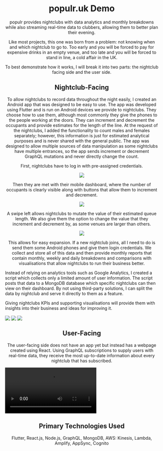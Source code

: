 <h1 align="center">populr.uk Demo</h1>
<p align="center">
populr provides nightclubs with data analytics and monthly breakdowns while also streaming real-time data to clubbers, allowing them to better plan their evening. 
</p>

<p align="center">
Like most projects, this one was born from a problem: not knowing when and which nightclub to go to. Too early and you will be forced to pay for expensive drinks in an empty venue, and too late and you will be forced to stand in line, a cold affair in the UK. 
</p>

<p align="center">
To best demonstrate how it works, I will break it into two parts: the nightclub facing side and the user side.  
</p>

<h2 align="center">Nightclub-Facing</h2>

<p align="center">
To allow nightclubs to record data throughout the night easily, I created an Android app that was designed to be easy to use. The app was developed using Flutter and is run on Android devices we provide to nightclubs. They choose how to use them, although most commonly they give the phones to the people working at the doors. They can increment and decrement the occupants and provide estimates for the length of the line. At the request of the nightclubs, I added the functionality to count males and females separately; however, this information is just for estimated analytical purposes and is never shared with the general public. The app was designed to allow multiple sources of data manipulation as some nightclubs have multiple entrances, so the app sends increment or decrement GraphQL mutations and never directly change the count.
</p>

<p align="center">
First, nightclubs have to log in with pre-assigned credentials. 
</p>

<p align="center">
  <img src="https://user-images.githubusercontent.com/24978137/146473514-f27bee3d-ad21-44f5-a2bc-28db91284c8d.png">
</p>

<p align="center">
Then they are met with their mobile dashboard, where the number of occupants is clearly visible along with buttons that allow them to increment and decrement. 
</p>

<p align="center">
  <img src="https://user-images.githubusercontent.com/24978137/146473509-aff23fff-d13d-43b3-b4e9-bdd4d16cfdd1.png">
</p>

<p align="center">
A swipe left allows nightclubs to mutate the value of their estimated queue length. We also give them the option to change the value that they increment and decrement by, as some venues are larger than others.
</p>

<p align="center">
  <img src="https://user-images.githubusercontent.com/24978137/146473512-81df559a-5cfc-499b-8f85-6b57be33c0a8.png">
</p>

<p align="center">
This allows for easy expansion. If a new nightclub joins, all I need to do is send them some Android phones and give them login credentials. We collect and store all of this data and then provide monthly reports that contain monthly, weekly and daily breakdowns and comparisons with visualisations that allow nightclubs to run their business better. 
  
Instead of relying on analytics tools such as Google Analytics, I created a script which collects only a limited amount of user information. The script posts that data to a MongoDB database which specific nightclubs can then view on their dashboard. By not using third-party solutions, I can split the data by nightclub and serve it directly to them as a feature. 
  
Giving nightclubs KPIs and supporting visualisations will provide them with insights into their business and ideas for improving it. 
</p>

<img align="center" src="https://user-images.githubusercontent.com/24978137/204086493-500ff4d7-2913-41ed-9796-917674c38245.png">
<img align="center" src="https://user-images.githubusercontent.com/24978137/204086533-153a6ace-bd93-448a-8239-2c690166b1c5.png">
<img align="center" src="https://user-images.githubusercontent.com/24978137/204086685-a7cbac3a-f639-4be3-a81c-7898b81cbc50.png">

<h2 align="center">User-Facing</h2>

<p align="center">
The user-facing side does not have an app yet but instead has a webpage created using React. Using GraphQL subscriptions to supply users with real-time data, they receive the most up-to-date information about every nightclub that has subscribed. 
</p>

<video align="center" src="https://user-images.githubusercontent.com/24978137/146474559-204ea1e9-c838-4509-acbf-691db4049d87.mp4">
</video>

<h2 align="center">Primary Technologies Used</h2>

<p align="center">
Flutter, React.js, Node.js, GraphQL, MongoDB, AWS: Kinesis, Lambda, Amplify, AppSync, Cognito
</p>


